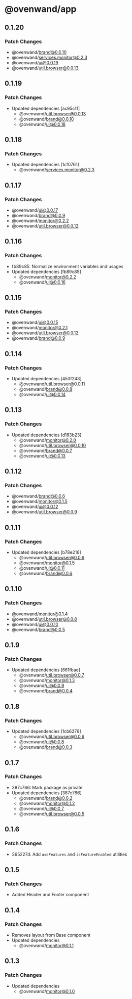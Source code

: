 # @ovenwand/app

## 0.1.20

### Patch Changes

- @ovenwand/brand@0.0.10
- @ovenwand/services.monitor@0.2.3
- @ovenwand/ui@0.0.19
- @ovenwand/util.browser@0.0.13

## 0.1.19

### Patch Changes

- Updated dependencies [ac95c11]
  - @ovenwand/util.browser@0.0.13
  - @ovenwand/brand@0.0.10
  - @ovenwand/ui@0.0.18

## 0.1.18

### Patch Changes

- Updated dependencies [1cf0761]
  - @ovenwand/services.monitor@0.2.3

## 0.1.17

### Patch Changes

- @ovenwand/ui@0.0.17
- @ovenwand/brand@0.0.9
- @ovenwand/monitor@0.2.2
- @ovenwand/util.browser@0.0.12

## 0.1.16

### Patch Changes

- fb89c85: Normalize environment variables and usages
- Updated dependencies [fb89c85]
  - @ovenwand/monitor@0.2.2
  - @ovenwand/ui@0.0.16

## 0.1.15

### Patch Changes

- @ovenwand/ui@0.0.15
- @ovenwand/monitor@0.2.1
- @ovenwand/util.browser@0.0.12
- @ovenwand/brand@0.0.9

## 0.1.14

### Patch Changes

- Updated dependencies [450f243]
  - @ovenwand/util.browser@0.0.11
  - @ovenwand/brand@0.0.8
  - @ovenwand/ui@0.0.14

## 0.1.13

### Patch Changes

- Updated dependencies [d183b23]
  - @ovenwand/monitor@0.2.0
  - @ovenwand/util.browser@0.0.10
  - @ovenwand/brand@0.0.7
  - @ovenwand/ui@0.0.13

## 0.1.12

### Patch Changes

- @ovenwand/brand@0.0.6
- @ovenwand/monitor@0.1.5
- @ovenwand/ui@0.0.12
- @ovenwand/util.browser@0.0.9

## 0.1.11

### Patch Changes

- Updated dependencies [b78e216]
  - @ovenwand/util.browser@0.0.9
  - @ovenwand/monitor@0.1.5
  - @ovenwand/ui@0.0.11
  - @ovenwand/brand@0.0.6

## 0.1.10

### Patch Changes

- @ovenwand/monitor@0.1.4
- @ovenwand/util.browser@0.0.8
- @ovenwand/ui@0.0.10
- @ovenwand/brand@0.0.5

## 0.1.9

### Patch Changes

- Updated dependencies [661fbae]
  - @ovenwand/util.browser@0.0.7
  - @ovenwand/monitor@0.1.3
  - @ovenwand/ui@0.0.9
  - @ovenwand/brand@0.0.4

## 0.1.8

### Patch Changes

- Updated dependencies [1cb6276]
  - @ovenwand/util.browser@0.0.6
  - @ovenwand/ui@0.0.8
  - @ovenwand/brand@0.0.3

## 0.1.7

### Patch Changes

- 387c766: Mark package as private
- Updated dependencies [387c766]
  - @ovenwand/brand@0.0.2
  - @ovenwand/monitor@0.1.2
  - @ovenwand/ui@0.0.7
  - @ovenwand/util.browser@0.0.5

## 0.1.6

### Patch Changes

- 365227d: Add `useFeatures` and `isFeatureEnabled` utilities

## 0.1.5

### Patch Changes

- Added Header and Footer component

## 0.1.4

### Patch Changes

- Removes layout from Base component
- Updated dependencies
  - @ovenwand/monitor@0.1.1

## 0.1.3

### Patch Changes

- Updated dependencies
  - @ovenwand/monitor@0.1.0
